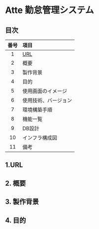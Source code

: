 # Atte 勤怠管理システム

## 目次
|  番号  |  項目  |
| :----: | :--- |
| 1 | [URL](#1url) |
| 2 | 概要|
| 3 | 製作背景 |
| 4 | 目的 |
| 5 | 使用画面のイメージ |
| 6 | 使用技術、バージョン |
| 7 | 環境構築手順 |
| 8 | 機能一覧 |
| 9 | DB設計 |
| 10 | インフラ構成図 |
| 11 | 備考 |

## 1.URL

## 2. 概要

## 3. 製作背景

## 4. 目的
